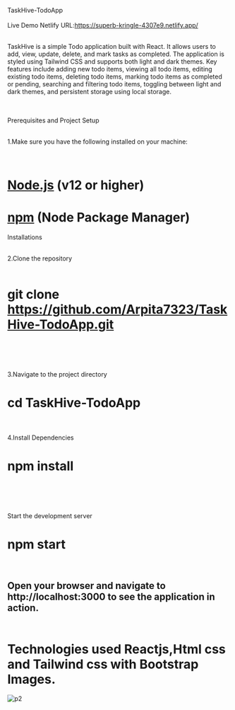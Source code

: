 TaskHive-TodoApp<br><br>
Live Demo Netlify URL:https://superb-kringle-4307e9.netlify.app/<br><br>



TaskHive is a simple Todo application built with React. It allows users to add, view, update, delete, and mark tasks as completed. The application is styled using Tailwind CSS and supports both light and dark themes. Key features include adding new todo items, viewing all todo items, editing existing todo items, deleting todo items, marking todo items as completed or pending, searching and filtering todo items, toggling between light and dark themes, and persistent storage using local storage.<br><br><br>

Prerequisites and Project Setup <br><br>

1.Make sure you have the following installed on your machine:<br><br><br>

# [Node.js](https://nodejs.org/) (v12 or higher)<br>
# [npm](https://www.npmjs.com/) (Node Package Manager)<br>

Installations<br><br>

2.Clone the repository<br><br>
#  git clone https://github.com/Arpita7323/TaskHive-TodoApp.git<br><br><br>
3.Navigate to the project directory<br>
#  cd TaskHive-TodoApp<br><br>

4.Install Dependencies<br>
# npm install<br><br><br>

Start the development server<br>

# npm start<br><br>

## Open your browser and navigate to http://localhost:3000 to see the application in action.<br><br>

# Technologies used Reactjs,Html css and Tailwind css with Bootstrap Images.<br>



![p2](https://github.com/user-attachments/assets/3ad4c584-0172-48de-9161-4d2acd4a45be)





 
 
